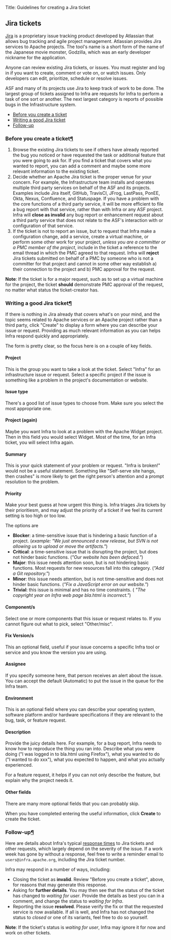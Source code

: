 Title: Guidelines for creating a Jira ticket

## Jira tickets

<a href="https://issues.apache.org/jira" target="_blank">Jira</a> is a proprietary issue tracking product developed by Atlassian that allows bug tracking and agile project management. Atlassian provides Jira services to Apache projects. The tool's name is a short form of the name of the Japanese movie monster, Godzilla, which was an early developer nickname for the application.

Anyone can review existing Jira tickets, or issues. You must register and log in if you want to create, comment or vote on, or watch issues. Only developers can edit, prioritize, schedule or resolve issues.

ASF and many of its projects use Jira to keep track of work to be done. The largest group of tickets assigned to Infra are requests for Infra to perform a task of one sort or another. The next largest category is reports of possible bugs in the Infrastructure system.

<ul>
<li><a href="#before">Before you create a ticket</a></li>
<li><a href="#writing">Writing a good Jira ticket</a></li>
<li><a href="#followup">Follow-up</a></li>

</ul>


<h3 id="before">Before you create a ticket<a class="headerlink" href="#before" title="Permanent link">&para;</a></h3>

  1. Browse the existing Jira tickets to see if others have already reported the bug you noticed or have requested the task or additional feature that you were going to ask for. If you find a ticket that covers what you wanted to report, you can add a comment and maybe some more relevant information to the existing ticket.
  2. Decide whether an Apache Jira ticket is the proper venue for your concern. For example, the Infrastructure team installs and operates multiple third party services on behalf of the ASF and its projects. Examples include Jira itself, GitHub, TravisCI, JFrog, LastPass, PonEE, Okta, Nexus, Confluence, and Statuspage. If you have a problem with the core functions of a third party service, it will be more efficient to file a bug report with that service, rather than with Infra or any ASF project. Infra will **close as invalid** any bug report or enhancement request about a third party service that does not relate to the ASF's interaction with or configuration of that service.
  3. If the ticket is not to report an issue, but to request that Infra make a configuration change, add a service, create a virtual machine, or perform some other work for your project, _unless you are a committer or a PMC member of the project_, include in the ticket a reference to the email thread in which the PMC agreed to that request. Infra will **reject** Jira tickets submitted on behalf of a PMC by someone who is not a committer for that project and cannot in some other way establish a) their connection to the project and b) PMC approval for the request.

**Note**: If the ticket is for a major request, such as to set up a virtual machine for the project, the ticket **should** demonstrate PMC approval of the request, no matter what status the ticket-creator has.

<h3 id="writing">Writing a good Jira ticket<a class="headerlink" href="#writing" title="Permanent link">&para;</a></h3>
If there is nothing in Jira already that covers what's on your mind, and the topic seems related to Apache services or an Apache project rather than a third party, click "Create" to display a form where you can describe your issue or request. Providing as much relevant information as you can helps Infra respond quickly and appropriately.

The form is pretty clear, so the focus here is on a couple of key fields.

#### Project
This is the group you want to take a look at the ticket. Select "Infra" for an infrastructure issue or request. Select a specific project if the issue is something like a problem in the project's documentation or website.

#### Issue type
There's a good list of issue types to choose from. Make sure you select the most appropriate one.

#### Project (again)
Maybe you want Infra to look at a problem with the Apache Widget project. Then in this field you would select Widget. Most of the time, for an Infra ticket, you will select Infra again.

#### Summary
This is your quick statement of your problem or request. "Infra is broken!" would not be a useful statement. Something like "Self-serve site hangs, then crashes" is more likely to get the right person's attention and a prompt resolution to the problem.

#### Priority
Make your best guess at how urgent this thing is. Infra triages Jira tickets by their prioritiesm, and may adjust the priority of a ticket if we feel its current setting is too high or too low.

The options are

  - **Blocker**: a time-sensitive issue that is hindering a basic function of a project. (_example: "We just announced a new release, but SVN is not allowing us to upload or move the artifacts."_)
  - **Critical**: a time-sensitive issue that is disrupting the project, but does not hinder basic functions. (_"Our website has been defaced."_)
  - **Major**: this issue needs attention soon, but is not hindering basic functions. Most requests for new resources fall into this category. (_"Add a Git repository."_)
  - **Minor**: this issue needs attention, but is not time-sensitive and does not hinder basic functions. (_"Fix a JavaScript error on our website."_)
  - **Trivial**: this issue is minimal and has no time constraints. ( _"The copyright year on Infra web page bla.html is incorrect."_)

#### Component/s
Select one or more components that this issue or request relates to. If you cannot figure out what to pick, select "Other/misc".

#### Fix Version/s
This an optional field, useful if your issue concerns a specific Infra tool or service and you know the version you are using.

#### Assignee
If you specify someone here, that person receives an alert about the issue. You can accept the default (Automatic) to put the issue in the queue for the Infra team.

#### Environment
This is an optional field where you can describe your operating system, software platform and/or hardware specifications if they are relevant to the bug, task, or feature request.

#### Description
Provide the juicy details here. For example, for a bug report, Infra needs to know how to reproduce the thing you ran into. Describe what you were doing ("I was logged in to bla.html using Firefox"), what you wanted to do ("I wanted to do xxx"), what you expected to happen, and what you actually experienced.

For a feature request, it helps if you can not only describe the feature, but explain why the project needs it.

#### Other fields
There are many more optional fields that you can probably skip.

When you have completed entering the useful information, click **Create** to create the ticket.

<h3 id="followup">Follow-up<a class="headerlink" href="#followup" title="Permanent link">&para;</a></h3>

Here are details about Infra's typical <a href="https://infra.apache.org/responsetime.html" target="_blank">response times</a> to Jira tickets and other requests, which largely depend on the severity of the issue. If a work week has gone by without a response, feel free to write a reminder email to `users@infra.apache.org`, including the Jira ticket number.

Infra may respond in a number of ways, including:

  - Closing the ticket as **invalid**. Review "Before you create a ticket", above, for reasons that may generate this response.
  - Asking for **further details**. You may then see that the status of the ticket has changed to _waiting for user_. Provide the details as best you can in a comment, and change the status to _waiting for Infra_.
  - Reporting the issue **resolved**. Please verify the fix or that the requested service is now available. If all is well, and Infra has not changed the status to _closed_ or one of its variants, feel free to do so yourself.

**Note**: If the ticket's status is _waiting for user_, Infra may ignore it for now and work on other tickets.
